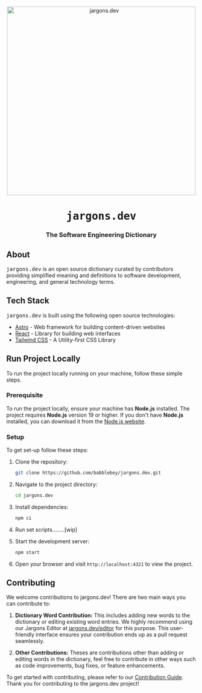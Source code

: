<div align="center" style="margin-top: 12px">
  <a href="https://www.jargons.dev">
   <img width="500" alt="jargons.dev" src="https://github.com/babblebey/jargons.dev/assets/25631971/f2adedb8-4324-439a-8663-d3e30fd68416">
  </a>

  <h1><tt>jargons.dev</tt></h1>
  <h3>The Software Engineering Dictionary</h3>
</div>

## About

<tt>jargons.dev</tt> is an open source dictionary curated by contributors providing simplified meaning and definitions to software development, engineering, and general technology terms.

## Tech Stack

<tt>jargons.dev</tt> is built using the following open source technologies: 

- [Astro](https://astro.build/) - Web framework for building content-driven websites
- [React](https://react.dev) - Library for building web interfaces
- [Tailwind CSS](https://tailwindcss.com) - A Utility-first CSS Library

## Run Project Locally

To run the project locally running on your machine, follow these simple steps.

### Prerequisite

To run the project locally, ensure your machine has **Node.js** installed. The project requires **Node.js** version 19 or higher. If you don't have **Node.js** installed, you can download it from the [Node.js website](https://nodejs.org/).

### Setup 

To get set-up follow these steps:

1. Clone the repository:

   ```sh
   git clone https://github.com/babblebey/jargons.dev.git
   ```

2. Navigate to the project directory:

   ```sh
   cd jargons.dev
   ```

3. Install dependencies:

   ```sh
   npm ci
   ```

4. Run set scripts........[wip]

5. Start the development server:

   ```sh
   npm start
   ```

6. Open your browser and visit `http://localhost:4321` to view the project.

## Contributing

We welcome contributions to jargons.dev! There are two main ways you can contribute to:

1. **Dictionary Word Contribution:** 
  This includes adding new words to the dictionary or editing existing word entries. We highly recommend using our Jargons Editor at [jargons.dev/editor](https://jargons.dev/editor) for this purpose. This user-friendly interface ensures your contribution ends up as a pull request seamlessly.

2. **Other Contributions:**
  Theses are contributions other than adding or editing words in the dictionary, feel free to contribute in other ways such as code improvements, bug fixes, or feature enhancements.

To get started with contributing, please refer to our [Contribution Guide](./CONTRIBUTING.md). Thank you for contributing to the jargons.dev project!